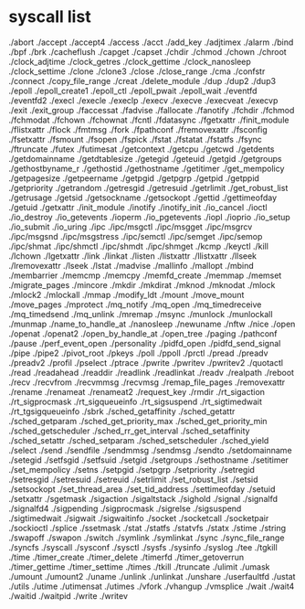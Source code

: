 # syscall list
./abort
./accept
./accept4
./access
./acct
./add_key
./adjtimex
./alarm
./bind
./bpf
./brk
./cacheflush
./capget
./capset
./chdir
./chmod
./chown
./chroot
./clock_adjtime
./clock_getres
./clock_gettime
./clock_nanosleep
./clock_settime
./clone
./clone3
./close
./close_range
./cma
./confstr
./connect
./copy_file_range
./creat
./delete_module
./dup
./dup2
./dup3
./epoll
./epoll_create1
./epoll_ctl
./epoll_pwait
./epoll_wait
./eventfd
./eventfd2
./execl
./execle
./execlp
./execv
./execve
./execveat
./execvp
./exit
./exit_group
./faccessat
./fadvise
./fallocate
./fanotify
./fchdir
./fchmod
./fchmodat
./fchown
./fchownat
./fcntl
./fdatasync
./fgetxattr
./finit_module
./flistxattr
./flock
./fmtmsg
./fork
./fpathconf
./fremovexattr
./fsconfig
./fsetxattr
./fsmount
./fsopen
./fspick
./fstat
./fstatat
./fstatfs
./fsync
./ftruncate
./futex
./futimesat
./getcontext
./getcpu
./getcwd
./getdents
./getdomainname
./getdtablesize
./getegid
./geteuid
./getgid
./getgroups
./gethostbyname_r
./gethostid
./gethostname
./getitimer
./get_mempolicy
./getpagesize
./getpeername
./getpgid
./getpgrp
./getpid
./getppid
./getpriority
./getrandom
./getresgid
./getresuid
./getrlimit
./get_robust_list
./getrusage
./getsid
./getsockname
./getsockopt
./gettid
./gettimeofday
./getuid
./getxattr
./init_module
./inotify
./inotify_init
./io_cancel
./ioctl
./io_destroy
./io_getevents
./ioperm
./io_pgetevents
./iopl
./ioprio
./io_setup
./io_submit
./io_uring
./ipc
./ipc/msgctl
./ipc/msgget
./ipc/msgrcv
./ipc/msgsnd
./ipc/msgstress
./ipc/semctl
./ipc/semget
./ipc/semop
./ipc/shmat
./ipc/shmctl
./ipc/shmdt
./ipc/shmget
./kcmp
./keyctl
./kill
./lchown
./lgetxattr
./link
./linkat
./listen
./listxattr
./llistxattr
./llseek
./lremovexattr
./lseek
./lstat
./madvise
./mallinfo
./mallopt
./mbind
./membarrier
./memcmp
./memcpy
./memfd_create
./memmap
./memset
./migrate_pages
./mincore
./mkdir
./mkdirat
./mknod
./mknodat
./mlock
./mlock2
./mlockall
./mmap
./modify_ldt
./mount
./move_mount
./move_pages
./mprotect
./mq_notify
./mq_open
./mq_timedreceive
./mq_timedsend
./mq_unlink
./mremap
./msync
./munlock
./munlockall
./munmap
./name_to_handle_at
./nanosleep
./newuname
./nftw
./nice
./open
./openat
./openat2
./open_by_handle_at
./open_tree
./paging
./pathconf
./pause
./perf_event_open
./personality
./pidfd_open
./pidfd_send_signal
./pipe
./pipe2
./pivot_root
./pkeys
./poll
./ppoll
./prctl
./pread
./preadv
./preadv2
./profil
./pselect
./ptrace
./pwrite
./pwritev
./pwritev2
./quotactl
./read
./readahead
./readdir
./readlink
./readlinkat
./readv
./realpath
./reboot
./recv
./recvfrom
./recvmmsg
./recvmsg
./remap_file_pages
./removexattr
./rename
./renameat
./renameat2
./request_key
./rmdir
./rt_sigaction
./rt_sigprocmask
./rt_sigqueueinfo
./rt_sigsuspend
./rt_sigtimedwait
./rt_tgsigqueueinfo
./sbrk
./sched_getaffinity
./sched_getattr
./sched_getparam
./sched_get_priority_max
./sched_get_priority_min
./sched_getscheduler
./sched_rr_get_interval
./sched_setaffinity
./sched_setattr
./sched_setparam
./sched_setscheduler
./sched_yield
./select
./send
./sendfile
./sendmmsg
./sendmsg
./sendto
./setdomainname
./setegid
./setfsgid
./setfsuid
./setgid
./setgroups
./sethostname
./setitimer
./set_mempolicy
./setns
./setpgid
./setpgrp
./setpriority
./setregid
./setresgid
./setresuid
./setreuid
./setrlimit
./set_robust_list
./setsid
./setsockopt
./set_thread_area
./set_tid_address
./settimeofday
./setuid
./setxattr
./sgetmask
./sigaction
./sigaltstack
./sighold
./signal
./signalfd
./signalfd4
./sigpending
./sigprocmask
./sigrelse
./sigsuspend
./sigtimedwait
./sigwait
./sigwaitinfo
./socket
./socketcall
./socketpair
./sockioctl
./splice
./ssetmask
./stat
./statfs
./statvfs
./statx
./stime
./string
./swapoff
./swapon
./switch
./symlink
./symlinkat
./sync
./sync_file_range
./syncfs
./syscall
./sysconf
./sysctl
./sysfs
./sysinfo
./syslog
./tee
./tgkill
./time
./timer_create
./timer_delete
./timerfd
./timer_getoverrun
./timer_gettime
./timer_settime
./times
./tkill
./truncate
./ulimit
./umask
./umount
./umount2
./uname
./unlink
./unlinkat
./unshare
./userfaultfd
./ustat
./utils
./utime
./utimensat
./utimes
./vfork
./vhangup
./vmsplice
./wait
./wait4
./waitid
./waitpid
./write
./writev
